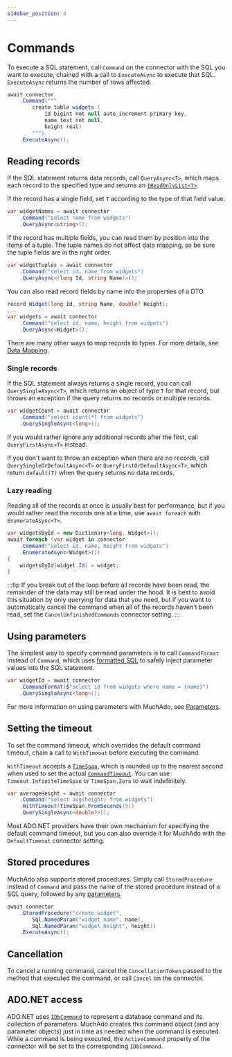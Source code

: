 ```yaml
---
sidebar_position: 4
---
```


# Commands

To execute a SQL statement, call `Command` on the connector with the SQL you want to execute, chained with a call to `ExecuteAsync` to execute that SQL. `ExecuteAsync` returns the number of rows affected.

```csharp
await connector
    .Command("""
        create table widgets (
            id bigint not null auto_increment primary key,
            name text not null,
            height real)
        """)
    .ExecuteAsync();
```

## Reading records

If the SQL statement returns data records, call `QueryAsync<T>`, which maps each record to the specified type and returns an [`IReadOnlyList<T>`](https://learn.microsoft.com/en-us/dotnet/api/system.collections.generic.ireadonlylist-1).

If the record has a single field, set `T` according to the type of that field value.

```csharp
var widgetNames = await connector
    .Command("select name from widgets")
    .QueryAsync<string>();
```

If the record has multiple fields, you can read them by position into the items of a tuple. The tuple names do not affect data mapping, so be sure the tuple fields are in the right order.

```csharp
var widgetTuples = await connector
    .Command("select id, name from widgets")
    .QueryAsync<(long Id, string Name)>();
```

You can also read record fields by name into the properties of a DTO.

```csharp
record Widget(long Id, string Name, double? Height);
...
var widgets = await connector
    .Command("select id, name, height from widgets")
    .QueryAsync<Widget>();
```

There are many other ways to map records to types. For more details, see [Data Mapping](./data-mapping.md).

### Single records

If the SQL statement always returns a single record, you can call `QuerySingleAsync<T>`, which returns an object of type `T` for that record, but throws an exception if the query returns no records or multiple records.

```csharp
var widgetCount = await connector
    .Command("select count(*) from widgets")
    .QuerySingleAsync<long>();
```

If you would rather ignore any additional records after the first, call `QueryFirstAsync<T>` instead.

If you don't want to throw an exception when there are no records, call `QuerySingleOrDefaultAsync<T>` or `QueryFirstOrDefaultAsync<T>`, which return `default(T)` when the query returns no data records.

### Lazy reading

Reading all of the records at once is usually best for performance, but if you would rather read the records one at a time, use `await foreach` with `EnumerateAsync<T>`.

```csharp
var widgetsById = new Dictionary<long, Widget>();
await foreach (var widget in connector
    .Command("select id, name, height from widgets")
    .EnumerateAsync<Widget>())
{
    widgetsById[widget.Id] = widget;
}
```

:::tip
If you break out of the loop before all records have been read, the remainder of the data may still be read under the hood. It is best to avoid this situation by only querying for data that you need, but if you want to automatically cancel the command when all of the records haven't been read, set the `CancelUnfinishedCommands` connector setting.
:::

## Using parameters

The simplest way to specify command parameters is to call `CommandFormat` instead of `Command`, which uses [formatted SQL](./formatted-sql.md) to safely inject parameter values into the SQL statement.

```csharp
var widgetId = await connector
    .CommandFormat($"select id from widgets where name = {name}")
    .QuerySingleAsync<long>();
```

For more information on using parameters with MuchAdo, see [Parameters](./parameters.md).

## Setting the timeout

To set the command timeout, which overrides the default command timeout, chain a call to `WithTimeout` before executing the command.

`WithTimeout` accepts a [`TimeSpan`](https://learn.microsoft.com/en-us/dotnet/api/system.timespan), which is rounded up to the nearest second when used to set the actual [`CommandTimeout`](https://learn.microsoft.com/en-us/dotnet/api/system.data.idbcommand.commandtimeout). You can use `Timeout.InfiniteTimeSpan` or `TimeSpan.Zero` to wait indefinitely.

```csharp
var averageHeight = await connector
    .Command("select avg(height) from widgets")
    .WithTimeout(TimeSpan.FromSeconds(5))
    .QuerySingleAsync<double?>();
```

Most ADO.NET providers have their own mechanism for specifying the default command timeout, but you can also override it for MuchAdo with the `DefaultTimeout` connector setting.

## Stored procedures

MuchAdo also supports stored procedures. Simply call `StoredProcedure` instead of `Command` and pass the name of the stored procedure instead of a SQL query, followed by any [parameters](./parameters.md).

```csharp
await connector
    .StoredProcedure("create_widget",
        Sql.NamedParam("widget_name", name),
        Sql.NamedParam("widget_height", height))
    .ExecuteAsync();
```

## Cancellation

To cancel a running command, cancel the `CancellationToken` passed to the method that executed the command, or call `Cancel` on the connector.

## ADO.NET access

ADO.NET uses [`IDbCommand`](https://learn.microsoft.com/en-us/dotnet/api/system.data.idbcommand) to represent a database command and its collection of parameters. MuchAdo creates this command object (and any parameter objects) just in time as needed when the command is executed. While a command is being executed, the `ActiveCommand` property of the connector will be set to the corresponding `IDbCommand`.
